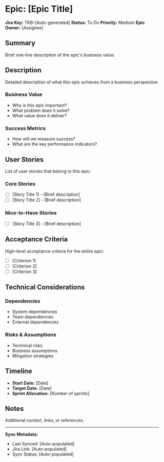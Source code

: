 # Epic: [Epic Title]

**Jira Key:** TKB-[Auto-generated]
**Status:** To Do
**Priority:** Medium
**Epic Owner:** [Assignee]

## Summary
Brief one-line description of the epic's business value.

## Description
Detailed description of what this epic achieves from a business perspective.

### Business Value
- Why is this epic important?
- What problem does it solve?
- What value does it deliver?

### Success Metrics
- How will we measure success?
- What are the key performance indicators?

## User Stories
List of user stories that belong to this epic:

### Core Stories
- [ ] [Story Title 1] - [Brief description]
- [ ] [Story Title 2] - [Brief description]

### Nice-to-Have Stories
- [ ] [Story Title 3] - [Brief description]

## Acceptance Criteria
High-level acceptance criteria for the entire epic:
- [ ] [Criterion 1]
- [ ] [Criterion 2]
- [ ] [Criterion 3]

## Technical Considerations
### Dependencies
- System dependencies
- Team dependencies
- External dependencies

### Risks & Assumptions
- Technical risks
- Business assumptions
- Mitigation strategies

## Timeline
- **Start Date:** [Date]
- **Target Date:** [Date]
- **Sprint Allocation:** [Number of sprints]

## Notes
Additional context, links, or references.

---
**Sync Metadata:**
- Last Synced: [Auto-populated]
- Jira Link: [Auto-populated]
- Sync Status: [Auto-populated]